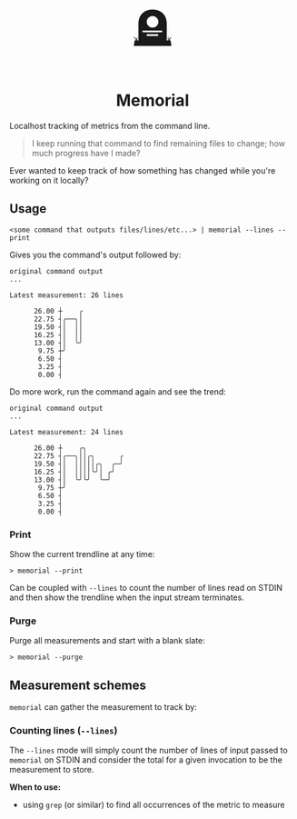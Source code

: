<div style="text-align: center; font-size: 72px;">🪦</div>
<div style="text-align: center;"><h1>Memorial</h1></div>

Localhost tracking of metrics from the command line.

> I keep running that command to find remaining files to change; how much progress have I made?

Ever wanted to keep track of how something has changed while you're working on it locally?

## Usage

`<some command that outputs files/lines/etc...> | memorial --lines --print`

Gives you the command's output followed by:

```
original command output
...

Latest measurement: 26 lines

      26.00 ┼    ╭
      22.75 ┤╭──╮│
      19.50 ┤│  ││
      16.25 ┤│  ││
      13.00 ┤│  ╰╯
       9.75 ┼╯
       6.50 ┤
       3.25 ┤
       0.00 ┤
```

Do more work, run the command again and see the trend:

```
original command output
...

Latest measurement: 24 lines

      26.00 ┼    ╭╮
      22.75 ┤╭──╮││╭╮      ╭
      19.50 ┤│  │││││╭╮  ╭─╯
      16.25 ┤│  ││││╰╯│ ╭╯
      13.00 ┤│  ╰╯╰╯  ╰─╯
       9.75 ┼╯
       6.50 ┤
       3.25 ┤
       0.00 ┤
```

### Print

Show the current trendline at any time:

```
> memorial --print
```

Can be coupled with `--lines` to count the number of lines read on STDIN and then show the trendline when the input stream terminates.

### Purge

Purge all measurements and start with a blank slate:

```
> memorial --purge
```

## Measurement schemes

`memorial` can gather the measurement to track by:

### Counting lines (`--lines`)

The `--lines` mode will simply count the number of lines of input passed to `memorial` on STDIN and consider the total for a given invocation to be the measurement to store.

**When to use:**

- using `grep` (or similar) to find all occurrences of the metric to measure
